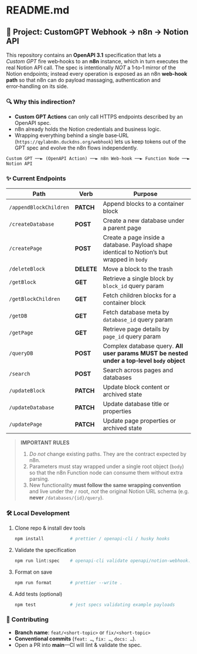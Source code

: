 # README.md

## 📑 Project: CustomGPT Webhook → n8n → Notion API

This repository contains an **OpenAPI 3.1** specification that lets a *Custom GPT* fire web‑hooks to an **n8n** instance, which in turn executes the real Notion API call.
The spec is intentionally *NOT* a 1‑to‑1 mirror of the Notion endpoints; instead every operation is exposed as an n8n **web‑hook path** so that n8n can do payload massaging, authentication and error‑handling on its side.

### 🔍 Why this indirection?

* **Custom GPT Actions** can only call HTTPS endpoints described by an OpenAPI spec.
* n8n already holds the Notion credentials and business logic.
* Wrapping everything behind a single base‑URL (`https://qylabn8n.duckdns.org/webhook`) lets us keep tokens out of the GPT spec and evolve the n8n flows independently.

```
Custom GPT ──► (OpenAPI Action) ──► n8n Web‑hook ──► Function Node ──► Notion API
```

### ✨ Current Endpoints


| Path | Verb | Purpose |
| ----- | ----- | ------- |
| `/appendBlockChildren` | **PATCH** | Append blocks to a container block |
| `/createDatabase` | **POST** | Create a new database under a parent page |
| `/createPage` | **POST** | Create a page inside a database. Payload shape identical to Notion’s but wrapped in `body` |
| `/deleteBlock` | **DELETE** | Move a block to the trash |
| `/getBlock` | **GET** | Retrieve a single block by `block_id` query param |
| `/getBlockChildren` | **GET** | Fetch children blocks for a container block |
| `/getDB` | **GET** | Fetch database meta by `database_id` query param |
| `/getPage` | **GET** | Retrieve page details by `page_id` query param |
| `/queryDB` | **POST** | Complex database query.  **All user params MUST be nested under a top‑level `body` object** |
| `/search` | **POST** | Search across pages and databases |
| `/updateBlock` | **PATCH** | Update block content or archived state |
| `/updateDatabase` | **PATCH** | Update database title or properties |
| `/updatePage` | **PATCH** | Update page properties or archived state |
> **IMPORTANT RULES**
>
> 1. *Do not* change existing paths. They are the contract expected by n8n.
> 2. Parameters must stay wrapped under a single root object (`body`) so that the n8n Function node can consume them without extra parsing.
> 3. New functionality **must follow the same wrapping convention** and live under the `/` root, *not* the original Notion URL schema (e.g. **never** `/databases/{id}/query`).

### 🛠 Local Development

1. Clone repo & install dev tools

   ```bash
   npm install          # prettier / openapi‑cli / husky hooks
   ```
2. Validate the specification

   ```bash
   npm run lint:spec    # openapi-cli validate openapi/notion-webhook.json
   ```
3. Format on save

   ```bash
   npm run format       # prettier --write .
   ```
4. Add tests (optional)

   ```bash
   npm test             # jest specs validating example payloads
   ```

### 🤝 Contributing

* **Branch name**: `feat/<short-topic>` or `fix/<short-topic>`
* **Conventional commits** (`feat: …`, `fix: …`, `docs: …`).
* Open a PR into **main**—CI will lint & validate the spec.
